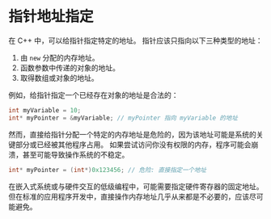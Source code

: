 # 指针地址指定

在 C++ 中，可以给指针指定特定的地址。 指针应该只指向以下三种类型的地址：

1. 由 `new` 分配的内存地址。
2. 函数参数中传递的对象的地址。
3. 取得数组或对象的地址。

例如，给指针指定一个已经存在对象的地址是合法的：

```C++
int myVariable = 10;
int* myPointer = &myVariable; // myPointer 指向 myVariable 的地址
```

然而，直接给指针分配一个特定的内存地址是危险的，因为该地址可能是系统的关键部分或已经被其他程序占用。
如果尝试访问你没有权限的内存，程序可能会崩溃，甚至可能导致操作系统的不稳定。

```C++
int* myPointer = (int*)0x123456; // 危险: 直接指定一个地址
```

在嵌入式系统或与硬件交互的低级编程中，可能需要指定硬件寄存器的固定地址。
但在标准的应用程序开发中，直接操作内存地址几乎从来都是不必要的，应该尽可能避免。